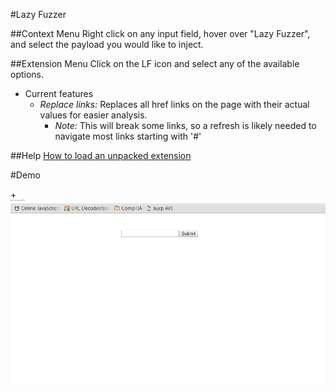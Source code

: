 #Lazy Fuzzer

 ##Context Menu
  Right click on any input field, hover over "Lazy Fuzzer", and select the payload you would like to inject.

 ##Extension Menu
 Click on the LF icon and select any of the available options.

   * Current features
      * *Replace links:* Replaces all href links on the page with their actual values for easier analysis.
          * *Note:* This will break some links, so a refresh is likely needed to navigate most links starting with '#'

 ##Help
  <a href="http://superuser.com/questions/247651/how-does-one-install-an-extension-for-chrome-browser-from-the-local-file-system">How to load an unpacked extension</a>

  #Demo

 +<img src="marketing/demo.gif"/>

